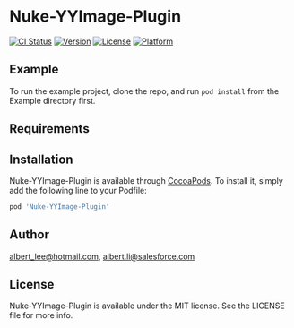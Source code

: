 # Nuke-YYImage-Plugin

[![CI Status](http://img.shields.io/travis/albert_lee@hotmail.com/Nuke-YYImage-Plugin.svg?style=flat)](https://travis-ci.org/albert_lee@hotmail.com/Nuke-YYImage-Plugin)
[![Version](https://img.shields.io/cocoapods/v/Nuke-YYImage-Plugin.svg?style=flat)](http://cocoapods.org/pods/Nuke-YYImage-Plugin)
[![License](https://img.shields.io/cocoapods/l/Nuke-YYImage-Plugin.svg?style=flat)](http://cocoapods.org/pods/Nuke-YYImage-Plugin)
[![Platform](https://img.shields.io/cocoapods/p/Nuke-YYImage-Plugin.svg?style=flat)](http://cocoapods.org/pods/Nuke-YYImage-Plugin)

## Example

To run the example project, clone the repo, and run `pod install` from the Example directory first.

## Requirements

## Installation

Nuke-YYImage-Plugin is available through [CocoaPods](http://cocoapods.org). To install
it, simply add the following line to your Podfile:

```ruby
pod 'Nuke-YYImage-Plugin'
```

## Author

albert_lee@hotmail.com, albert.li@salesforce.com

## License

Nuke-YYImage-Plugin is available under the MIT license. See the LICENSE file for more info.
